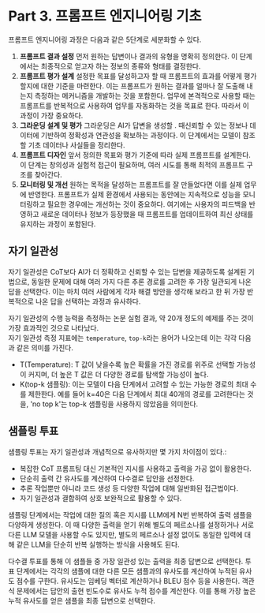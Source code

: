 # Part 3. 프롬프트 엔지니어링 기초

프롬프트 엔지니어링 과정은 다음과 같은 5단계로 세분화할 수 있다.

1. **프롬프트 결과 설정**
  먼저 원하는 답변이나 결과의 유형을 명확히 정의한다. 이 단계에서는 최종적으로 얻고자 하는 정보의 종류와 형태를 결정한다.
2. **프롬프트 평가 설계**
  설정한 목표를 달성하고자 할 때 프롬프트의 효과를 어떻게 평가할지에 대한 기준을 마련한다. 이는 프롬프트가 원하는 결과를 얼마나 잘 도출해 내는지 측정하는 메커니즘을 개발하는 것을 포함한다. 업무에 본격적으로 사용할 때는 프롬프트를 반복적으로 사용하여 업무를 자동화하는 것을 목표로 한다. 따라서 이 과정이 가장 중요하다.
3. **그라운딩 설계 및 평가**
  그라운딩은 AI가 답변을 생성할 . 때신뢰할 수 있는 정보나 데이터에 기반하여 정확성과 연관성을 확보하는 과정이다. 이 단계에서는 모델이 참조할 기초 데이터나 사실들을 정리한다.
4. **프롬프트 디자인**
  앞서 정의한 목표와 평가 기준에 따라 실제 프롬프트를 설계한다. 이 단계는 창의성과 실험적 접근이 필요하며, 여러 시도를 통해 최적의 프롬프트 구조를 찾아간다.
5. **모니터링 및 개선**
  원하는 목적을 달성하는 프롬프트를 잘 만들었다면 이를 실제 업무에 반영한다. 프롬프트가 실제 환경에서 사용되는 동안에는 지속적으로 성능을 모니터링하고 필요한 경우에는 개선하는 것이 중요하다. 여기에는 사용자의 피드백을 반영하고 새로운 데이터나 정보가 등장했을 때 프롬프트를 업데이트하여 최신 상태를 유지하는 과정이 포함된다.

## 자기 일관성

자기 일관성은 CoT보다 AI가 더 정확하고 신뢰할 수 있는 답변을 제공하도록 설계된 기법으로, 동일한 문제에 대해 여러 가지 다른 추론 경로를 고려한 후 가장 일관되게 나온 답을 선택한다. 이는 마치 여러 사람에게 각자 해결 방안을 생각해 보라고 한 뒤 가장 반복적으로 나온 답을 선택하는 과정과 유사하다.

자기 일관성의 수행 능력을 측정하는 논문 실험 결과, 약 20개 정도의 예제를 주는 것이 가장 효과적인 것으로 나타났다.  
자기 일관성 측정 지표에는 `temperature`, `top-k`라는 용어가 나오는데 이는 각각 다음과 같은 의미를 가진다.

- T(Temperature): T 값이 낮을수록 높은 확률을 가진 경로를 위주로 선택할 가능성이 커지며, 더 높은 T 값은 더 다양한 경로를 탐색할 가능성이 높다.
- K(top-k 샘플링): 이는 모델이 다음 단계에서 고려할 수 있는 가능한 경로의 최대 수를 제한한다. 예를 들어 k=40은 다음 단계에서 최대 40개의 경로를 고려한다는 것을, 'no top k'는 top-k 샘플링을 사용하지 않았음을 의미한다.

## 샘플링 투표

샘플링 투표는 자기 일관성과 개념적으로 유사하지만 몇 가지 차이점이 있다.:

- 복잡한 CoT 프롬프팅 대신 기본적인 지시를 사용하고 출력을 가공 없이 활용한다.
- 단순히 출력 간 유사도를 계산하여 다수결로 답안을 선정한다.
- 추론 작업뿐만 아니라 코드 생성 등 다양한 작업에 대해 일반화된 접근법이다.
- 자기 일관성과 결합하여 상호 보완적으로 활용할 수 있다.

샘플링 단계에서는 작업에 대한 질의 혹은 지시를 LLM에게 N번 반복하여 출력 샘플을 다양하게 생성한다. 이 때 다양한 출력을 얻기 위해 별도의 페르소나를 설정하거나 서로 다른 LLM 모델을 사용할 수도 있지만, 별도의 페르소나 설정 없이도 동일한 입력에 대해 같은 LLM을 단순히 반복 실행하는 방식을 사용해도 된다.

다수결 투표를 통해 이 샘플들 중 가장 일관성 있는 출력을 최종 답변으로 선택한다. 투표 단계에서는 각각의 샘플에 대한 다른 모든 샘플과의 유사도를 계산하여 누적된 유사도 점수를 구한다. 유사도는 임베딩 벡터로 계산하거나 BLEU 점수 등을 사용한다. 객관식 문제에서는 답안의 출현 빈도수로 유사도 누적 점수를 계산한다. 이를 통해 가장 높은 누적 유사도를 얻은 샘플을 최종 답변으로 선택한다.
